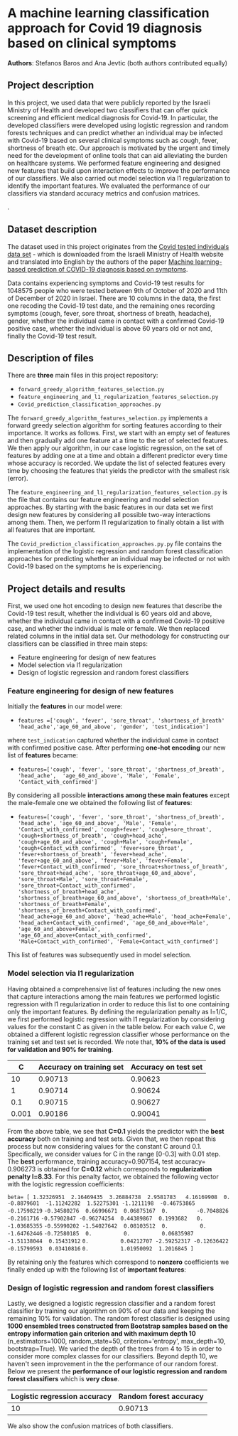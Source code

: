 # A machine learning classification approach for Covid 19 diagnosis based on clinical symptoms

**Authors**: Stefanos Baros and Ana Jevtic (both authors contributed equally)

## Project description

In this project, we used data that were publicly reported by the Israeli Ministry of Health and developed two classifiers that can offer quick screening and efficient medical diagnosis for Covid-19. In particular, the developed classifiers were developed using logistic regression and random forests techniques and can predict whether an individual may be infected with Covid-19 based on several clinical symptoms such as cough, fever, shortness of breath etc. Our approach is motivated by the urgent and timely need for the development of online tools that can aid alleviating the burden on healthcare systems. We performed feature engineering and designed new features that build upon interaction effects to improve the performance of our classifiers. We also carried out model selection via l1 regularization to identify the important features. We evaluated the performance of our classifiers via standard accuracy metrics and confusion matrices.

. 

## Dataset description

The dataset used in this project originates from the [Covid tested individuals data set](https://github.com/nshomron/covidpred/tree/master/data) - which is downloaded from the Israeli Ministry of Health website and translated into English by the authors of the paper [Machine learning-based prediction of COVID-19 diagnosis based on symptoms](https://www.nature.com/articles/s41746-020-00372-6).

Data contains experiencing symptoms and Covid-19 test results for 1048575 people who were tested between 9th of October of 2020 and 11th of December of 2020 in Israel. There are 10 columns in the data, the first one recoding the Covid-19 test date, and the remaining ones recording symptoms (cough, fever, sore throat, shortness of breath, headache), gender, whether the individual came in contact with a confirmed Covid-19 positive case, whether the individual is above 60 years old or not and, finally the Covid-19 test result.



## Description of files

There are **three** main files in this project repository:

- `forward_greedy_algorithm_features_selection.py`
- `feature_engineering_and_l1_regularization_features_selection.py`
- `Covid_prediction_classification_approaches.py`


The `forward_greedy_algorithm_features_selection.py` implements a forward greedy selection algorithm for sorting features according to their importance. It works as follows. First, we start with an empty set of features and then gradually add one feature at a time to the set of selected features. We then apply our algorithm, in our case logistic regression, on the set of features by adding one at a time and obtain a different predictor every time whose accuracy is recorded. We update the list of selected features every time by choosing the features that yields the predictor with the smallest risk (error).


The `feature_engineering_and_l1_regularization_features_selection.py` is the file that contains our feature engineering and model selection approaches. By starting with the basic features in our data set we first design new features by considering all possible two-way interactions among them. Then, we perform l1 regularization to finally obtain a list with all features that are important.

The `Covid_prediction_classification_approaches.py.py` file contains the implementation of the logistic regression and random forest classification approaches for predicting whether an individual may be infected or not with Covid-19 based on the symptoms he is experiencing.

## Project details and results
First, we used one hot encoding to design new features that describe the Covid-19 test result, whether the individual is 60 years old and above, whether the individual came in contact with a confirmed Covid-19 positive case, and whether the individual is male or female. We then replaced related columns in the initial data set. Our methodology for constructing our classifiers can be classified in three main steps:

- Feature engineering for design of new features
- Model selection via l1 regularization 
- Design of logistic regression and random forest classifiers


### Feature engineering for design of new features

Initially the **features** in our model were:

- `features =['cough', 'fever', 'sore_throat', 'shortness_of_breath' 'head_ache','age_60_and_above', 'gender', 'test_indication']`
            
where `test_indication` captured whether the individual came in contact with confirmed positive case. After performing **one-hot encoding** our new list of **features** became:

- `features=['cough', 'fever', 'sore_throat', 'shortness_of_breath', 'head_ache',  'age_60_and_above', 'Male', 'Female', 'Contact_with_confirmed']`

By considering all possible **interactions among these main features** except the male-female one we obtained the following list of **features**:

- `features=['cough', 'fever', 'sore_throat', 'shortness_of_breath', 'head_ache', 'age_60_and_above', 'Male', 'Female', 'Contact_with_confirmed', 'cough+fever', 'cough+sore_throat', 'cough+shortness_of_breath', 'cough+head_ache', 'cough+age_60_and_above', 'cough+Male', 'cough+Female', 'cough+Contact_with_confirmed', 'fever+sore_throat', 'fever+shortness_of_breath', 'fever+head_ache', 'fever+age_60_and_above', 'fever+Male', 'fever+Female', 'fever+Contact_with_confirmed', 'sore_throat+shortness_of_breath', 'sore_throat+head_ache', 'sore_throat+age_60_and_above', 'sore_throat+Male', 'sore_throat+Female', 'sore_throat+Contact_with_confirmed', 'shortness_of_breath+head_ache', 'shortness_of_breath+age_60_and_above', 'shortness_of_breath+Male', 'shortness_of_breath+Female', 'shortness_of_breath+Contact_with_confirmed', 'head_ache+age_60_and_above', 'head_ache+Male', 'head_ache+Female', 'head_ache+Contact_with_confirmed', 'age_60_and_above+Male', 'age_60_and_above+Female', 'age_60_and_above+Contact_with_confirmed', 'Male+Contact_with_confirmed', 'Female+Contact_with_confirmed']`

This list of features was subsequently used in model selection.

### Model selection via l1 regularization

Having obtained a comprehensive list of features including the new ones that capture interactions among the main features we performed logistic regression with l1 regularization in order to reduce this list to one containing only the important features. By defining the regularization penalty as l=1/C, we first performed logistic regression with l1 regularization by considering values for the constant C as given in the table below. For each value C, we obtained a different logistic regression classifier whose performance on the training set and test set is recorded. We note that, **10% of the data is used for validation and 90% for training**.


| C | Accuracy on training set | Accuracy on test set |
| ----------- | ----------- | ----------- | 
| 10 | 0.90713 | 0.90623 | 
| 1 | 0.90714 | 0.90624 | 
| 0.1 | 0.90715 | 0.90627| 
|  0.001 | 0.90186 | 0.90041 | 


From the above table, we see that **C=0.1** yields the predictor with the **best accuracy** both on training and test sets. Given that, we then repeat this process but now considering values for the constant C around 0.1. Specifically, we consider values for C in the range [0-0.3] with 0.01 step. The **best** performance, training accuracy=0.907154, test accuracy= 0.906273 is obtained for **C=0.12** which corresponds to **regularization penalty l=8.33**.  For this penalty factor, we obtained the following vector with the logistic regression coefficients:

`beta= [ 1.32326951  2.16469435  3.26884738  2.9581783   4.16169908  0.`
 `-0.8879601  -1.11242282  1.52275301 -1.1211198  -0.46753865 -0.17598219`
  `-0.34580276  0.66996671  0.06875167  0.         -0.7048826  -0.2161716`
  `-0.57902847 -0.96274254  0.44389867  0.1993682   0.         -1.03685355`
  `-0.55990202 -1.54027642  0.08103512  0.          0.         -1.64762446`
  `-0.72580185  0.          0.          0.06835987 -1.51138044  0.15431912`
   `0.          0.04212707 -2.59252317 -0.12636422 -0.15799593  0.03410816`
   `0.          1.01950092  1.2016845 ]`



By retaining only the features which correspond to **nonzero** coefficients we finally ended up with the following list of **important features**:




### Design of logistic regression and random forest classifiers

Lastly, we designed a logistic regression classifier and a random forest classifier by training our algorithm on 90% of our data and keeping the remaining 10% for validation. The random forest classifier is designed using **1000 ensembled trees constructed from Bootstrap samples based on the entropy information gain criterion and with maximum depth 10** (n_estimators=1000, random_state=50, criterion='entropy', max_depth=10, bootstrap=True). We varied the depth of the trees from 4 to 15 in order to consider more complex classes for our classifiers. Beyond depth 10, we haven't seen improvement in the the performance of our random forest. Below we present the **performance of our logistic regression and random forest classifiers** which is **very close**. 

| Logistic regression accuracy | Random forest accuracy |
| ----------- | ----------- |
| 10 | 0.90713 |

We also show the confusion matrices of both classifiers.
        
